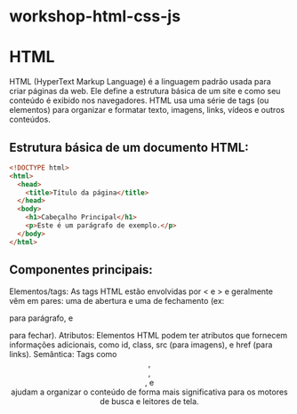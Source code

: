 # workshop-html-css-js

# HTML

HTML (HyperText Markup Language) é a linguagem padrão usada para criar páginas da web. Ele define a estrutura básica de um site e como seu conteúdo é exibido nos navegadores. HTML usa uma série de tags (ou elementos) para organizar e formatar texto, imagens, links, vídeos e outros conteúdos.

## Estrutura básica de um documento HTML:
```html
<!DOCTYPE html>
<html>
  <head>
    <title>Título da página</title>
  </head>
  <body>
    <h1>Cabeçalho Principal</h1>
    <p>Este é um parágrafo de exemplo.</p>
  </body>
</html>
```
## Componentes principais:
Elementos/tags: As tags HTML estão envolvidas por < e > e geralmente vêm em pares: uma de abertura e uma de fechamento (ex: <p> para parágrafo, e </p> para fechar).
Atributos: Elementos HTML podem ter atributos que fornecem informações adicionais, como id, class, src (para imagens), e href (para links).
Semântica: Tags como <header>, <nav>, <section>, e <footer> ajudam a organizar o conteúdo de forma mais significativa para os motores de busca e leitores de tela.
